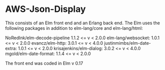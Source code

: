 # AWS-Json-Display

This consists of an Elm front end and an Erlang back end. The Elm uses the following packages in addition to elm-lang/core and elm-lang/html:

NoRedInk/elm-decode-pipeline 1.1.2 <= v < 2.0.0
elm-lang/websocket: 1.0.1 <= v < 2.0.0
evancz/elm-http: 3.0.1 <= v < 4.0.0
justinmimbs/elm-date-extra: 1.0.1 <= v < 2.0.0
krisajenkins/elm-dialog: 3.0.2 <= v < 4.0.0
mgold/elm-date-format: 1.1.4 <= v < 2.0.0

The front end was coded in Elm v 0.17
